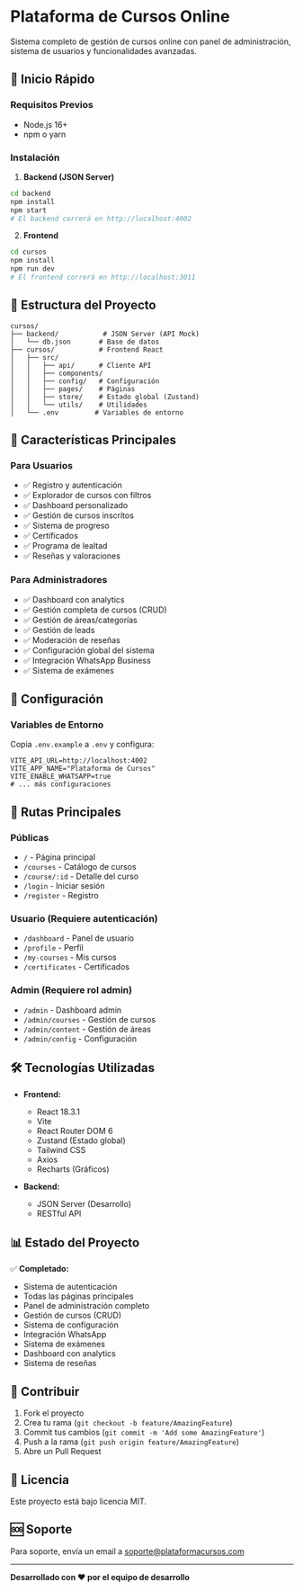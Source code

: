 # Plataforma de Cursos Online

Sistema completo de gestión de cursos online con panel de administración, sistema de usuarios y funcionalidades avanzadas.

## 🚀 Inicio Rápido

### Requisitos Previos
- Node.js 16+ 
- npm o yarn

### Instalación

1. **Backend (JSON Server)**
```bash
cd backend
npm install
npm start
# El backend correrá en http://localhost:4002
```

2. **Frontend**
```bash
cd cursos
npm install
npm run dev
# El frontend correrá en http://localhost:3011
```

## 📁 Estructura del Proyecto

```
cursos/
├── backend/           # JSON Server (API Mock)
│   └── db.json       # Base de datos
├── cursos/           # Frontend React
│   ├── src/
│   │   ├── api/      # Cliente API
│   │   ├── components/
│   │   ├── config/   # Configuración
│   │   ├── pages/    # Páginas
│   │   ├── store/    # Estado global (Zustand)
│   │   └── utils/    # Utilidades
│   └── .env         # Variables de entorno
```

## 🎯 Características Principales

### Para Usuarios
- ✅ Registro y autenticación
- ✅ Explorador de cursos con filtros
- ✅ Dashboard personalizado
- ✅ Gestión de cursos inscritos
- ✅ Sistema de progreso
- ✅ Certificados
- ✅ Programa de lealtad
- ✅ Reseñas y valoraciones

### Para Administradores
- ✅ Dashboard con analytics
- ✅ Gestión completa de cursos (CRUD)
- ✅ Gestión de áreas/categorías
- ✅ Gestión de leads
- ✅ Moderación de reseñas
- ✅ Configuración global del sistema
- ✅ Integración WhatsApp Business
- ✅ Sistema de exámenes

## 🔧 Configuración

### Variables de Entorno
Copia `.env.example` a `.env` y configura:

```env
VITE_API_URL=http://localhost:4002
VITE_APP_NAME="Plataforma de Cursos"
VITE_ENABLE_WHATSAPP=true
# ... más configuraciones
```

## 📱 Rutas Principales

### Públicas
- `/` - Página principal
- `/courses` - Catálogo de cursos
- `/course/:id` - Detalle del curso
- `/login` - Iniciar sesión
- `/register` - Registro

### Usuario (Requiere autenticación)
- `/dashboard` - Panel de usuario
- `/profile` - Perfil
- `/my-courses` - Mis cursos
- `/certificates` - Certificados

### Admin (Requiere rol admin)
- `/admin` - Dashboard admin
- `/admin/courses` - Gestión de cursos
- `/admin/content` - Gestión de áreas
- `/admin/config` - Configuración

## 🛠️ Tecnologías Utilizadas

- **Frontend:**
  - React 18.3.1
  - Vite
  - React Router DOM 6
  - Zustand (Estado global)
  - Tailwind CSS
  - Axios
  - Recharts (Gráficos)

- **Backend:**
  - JSON Server (Desarrollo)
  - RESTful API

## 📊 Estado del Proyecto

✅ **Completado:**
- Sistema de autenticación
- Todas las páginas principales
- Panel de administración completo
- Gestión de cursos (CRUD)
- Sistema de configuración
- Integración WhatsApp
- Sistema de exámenes
- Dashboard con analytics
- Sistema de reseñas

## 🤝 Contribuir

1. Fork el proyecto
2. Crea tu rama (`git checkout -b feature/AmazingFeature`)
3. Commit tus cambios (`git commit -m 'Add some AmazingFeature'`)
4. Push a la rama (`git push origin feature/AmazingFeature`)
5. Abre un Pull Request

## 📝 Licencia

Este proyecto está bajo licencia MIT.

## 🆘 Soporte

Para soporte, envía un email a soporte@plataformacursos.com

---

**Desarrollado con ❤️ por el equipo de desarrollo**